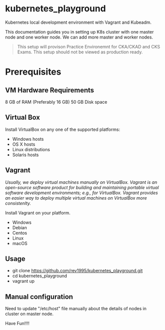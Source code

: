 ﻿# kubernetes_playground
Kubernetes local development environment with Vagrant and Kubeadm.

This documentation guides you in setting up K8s cluster with one master node and one worker node. 
We can add more master and worker nodes.

>This setup will provison Practice Environemnt for CKA/CKAD and CKS Exams.
 This setup should not be viewed as production ready.

# Prerequisites

## VM Hardware Requirements
8 GB of RAM (Preferably 16 GB) 50 GB Disk space

## Virtual Box
Install VirtualBox on any one of the supported platforms:
* Windows hosts
* OS X hosts
* Linux distributions
* Solaris hosts

## Vagrant
*Usually, we deploy virtual machines manually on VirtualBox. Vagrant is an open-source software product for building and maintaining portable virtual software development environments; e.g., for VirtualBox. Vagrant provides an easier way to deploy multiple virtual machines on VirtualBox more consistenlty.* 

Install Vagrant on your platform.
* Windows
* Debian
* Centos
* Linux
* macOS

## Usage

* git clone https://github.com/rev1995/kubernetes_playground.git
* cd kubernetes_playground
* vagrant up

## Manual configuration 

Need to update "/etc/host" file manually about the details of nodes in cluster on master node.


Have Fun!!!!


